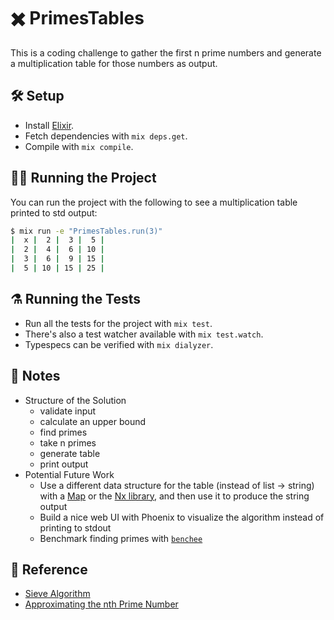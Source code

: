 # ✖️ PrimesTables

This is a coding challenge to gather the first n prime numbers and generate
a multiplication table for those numbers as output.

## 🛠️ Setup

- Install [Elixir](https://elixir-lang.org/install.html).
- Fetch dependencies with `mix deps.get`.
- Compile with `mix compile`.

## 🏃‍♀️ Running the Project

You can run the project with the following to see a multiplication table
printed to std output:

```sh
$ mix run -e "PrimesTables.run(3)"
|  x |  2 |  3 |  5 |
|  2 |  4 |  6 | 10 |
|  3 |  6 |  9 | 15 |
|  5 | 10 | 15 | 25 |
```

## ⚗️ Running the Tests

- Run all the tests for the project with `mix test`.
- There's also a test watcher available with `mix test.watch`.
- Typespecs can be verified with `mix dialyzer`.

## 📝 Notes

- Structure of the Solution
    - validate input
    - calculate an upper bound
    - find primes
    - take n primes
    - generate table
    - print output
- Potential Future Work
    - Use a different data structure for the table (instead of list -> string) with a [Map](https://hexdocs.pm/elixir/1.12/Map.html) or the [Nx library](https://hexdocs.pm/nx/Nx.html), and then use it to produce the string output
    - Build a nice web UI with Phoenix to visualize the algorithm instead of printing to stdout
    - Benchmark finding primes with [`benchee`](https://github.com/bencheeorg/benchee)

## 📖 Reference

- [Sieve Algorithm](https://en.wikipedia.org/wiki/Sieve_of_Eratosthenes)
- [Approximating the nth Prime Number](https://en.wikipedia.org/wiki/Prime_number_theorem#Approximations_for_the_nth_prime_number)
